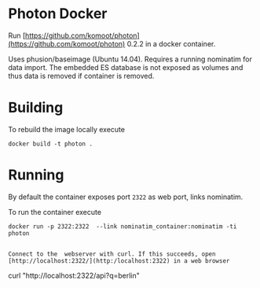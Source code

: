 # Photon Docker

Run [https://github.com/komoot/photon](https://github.com/komoot/photon) 0.2.2 in a docker container.

Uses phusion/baseimage (Ubuntu 14.04). Requires a running nominatim for data import. The embedded ES database is not exposed as volumes and thus data is removed if container is removed.


# Building

To rebuild the image locally execute

```
docker build -t photon .
```

# Running

By default the container exposes port `2322` as web port, links nominatim.

 To run the container execute

```
docker run -p 2322:2322  --link nominatim_container:nominatim -ti photon


Connect to the  webserver with curl. If this succeeds, open [http://localhost:2322/](http:/localhost:2322) in a web browser

```
curl "http://localhost:2322/api?q=berlin"
```
